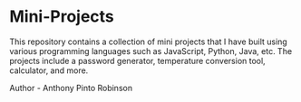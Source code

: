 # Mini-Projects
This repository contains a collection of mini projects that I have built using various programming languages such as JavaScript, Python, Java, etc. The projects include a password generator, temperature conversion tool, calculator, and more. 

Author - Anthony Pinto Robinson
